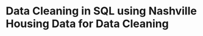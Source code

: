 #                                     Data Cleaning in SQL using Nashville Housing Data for Data Cleaning
